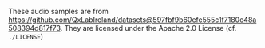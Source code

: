 These audio samples are from https://github.com/QxLabIreland/datasets@597fbf9b60efe555c1f7180e48a508394d817f73. They are licensed under the Apache 2.0 License (cf. `./LICENSE`)